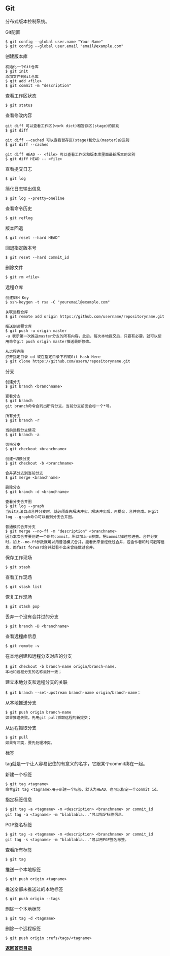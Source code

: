 ## Git

分布式版本控制系统。

Git配置

    $ git config --global user.name "Your Name"
    $ git config --global user.email "email@example.com"


创建版本库
    
    初始化一个Git仓库
	$ git init
	添加文件到Git仓库
	$ git add <file>
	$ git commit -m "description"

查看工作区状态

    $ git status

查看修改内容

    git diff 可以查看工作区(work dict)和暂存区(stage)的区别
	$ git diff
	
	git diff --cached 可以查看暂存区(stage)和分支(master)的区别
	$ git diff --cached
	
	git diff HEAD -- <file> 可以查看工作区和版本库里面最新版本的区别
	$ git diff HEAD -- <file>

查看提交日志

    $ git log

简化日志输出信息

    $ git log --pretty=oneline

查看命令历史

    $ git reflog

版本回退

    $ git reset --hard HEAD^

回退指定版本号

    $ git reset --hard commit_id

删除文件

    $ git rm <file>

远程仓库

    创建SSH Key
	$ ssh-keygen -t rsa -C "youremail@example.com"
	
	关联远程仓库
	$ git remote add origin https://github.com/username/repositoryname.git
	
	推送到远程仓库
	$ git push -u origin master
	-u 表示第一次推送master分支的所有内容，此后，每次本地提交后，只要有必要，就可以使用命令git push origin master推送最新修改。

	从远程克隆
	打开指定目录 cd 或在指定目录下右键Git Hash Here
	$ git clone https://github.com/usern/repositoryname.git

分支

    创建分支
	$ git branch <branchname>

	查看分支
	$ git branch
	git branch命令会列出所有分支，当前分支前面会标一个*号。
	
	所有分支
	$ git branch -r
	
	当前远程分支情况
	$ git branch -a

	切换分支
	$ git checkout <branchname>

	创建+切换分支
	$ git checkout -b <branchname>

	合并某分支到当前分支
	$ git merge <branchname>

	删除分支
	$ git branch -d <branchname>

	查看分支合并图
	$ git log --graph
	当Git无法自动合并分支时，就必须首先解决冲突。解决冲突后，再提交，合并完成。用git log --graph命令可以看到分支合并图。

	普通模式合并分支
	$ git merge --no-ff -m "description" <branchname>
	因为本次合并要创建一个新的commit，所以加上-m参数，把commit描述写进去。合并分支时，加上--no-ff参数就可以用普通模式合并，能看出来曾经做过合并，包含作者和时间戳等信息，而fast forward合并就看不出来曾经做过合并。

保存工作现场

    $ git stash

查看工作现场

    $ git stash list

恢复工作现场

    $ git stash pop

丢弃一个没有合并过的分支

    $ git branch -D <branchname>

查看远程库信息

    $ git remote -v

在本地创建和远程分支对应的分支

    $ git checkout -b branch-name origin/branch-name，
	本地和远程分支的名称最好一致；

建立本地分支和远程分支的关联

    $ git branch --set-upstream branch-name origin/branch-name；

从本地推送分支

    $ git push origin branch-name
	如果推送失败，先用git pull抓取远程的新提交；

从远程抓取分支

    $ git pull
	如果有冲突，要先处理冲突。

标签

tag就是一个让人容易记住的有意义的名字，它跟某个commit绑在一起。

新建一个标签
	
	$ git tag <tagname>
	命令git tag <tagname>用于新建一个标签，默认为HEAD，也可以指定一个commit id。

指定标签信息
	
	$ git tag -a <tagname> -m <description> <branchname> or commit_id
	git tag -a <tagname> -m "blablabla..."可以指定标签信息。

PGP签名标签
	
	$ git tag -s <tagname> -m <description> <branchname> or commit_id
	git tag -s <tagname> -m "blablabla..."可以用PGP签名标签。

查看所有标签
	
	$ git tag

推送一个本地标签
	
	$ git push origin <tagname>

推送全部未推送过的本地标签
	
	$ git push origin --tags

删除一个本地标签
	
	$ git tag -d <tagname>

删除一个远程标签
	
	$ git push origin :refs/tags/<tagname>


[**返回首页目录**](README.md)